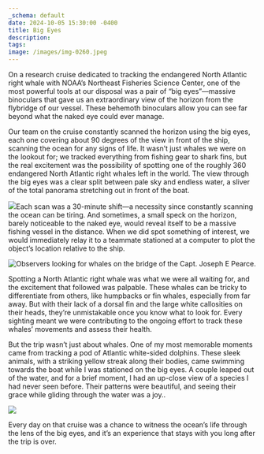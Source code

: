 ```yaml
---
_schema: default
date: 2024-10-05 15:30:00 -0400
title: Big Eyes
description:
tags:
image: /images/img-0260.jpeg
---
```

On a research cruise dedicated to tracking the endangered North Atlantic right whale with NOAA’s Northeast Fisheries Science Center, one of the most powerful tools at our disposal was a pair of “big eyes”—massive binoculars that gave us an extraordinary view of the horizon from the flybridge of our vessel. These behemoth binoculars allow you can see far beyond what the naked eye could ever manage.

Our team on the cruise constantly scanned the horizon using the big eyes, each one covering about 90 degrees of the view in front of the ship, scanning the ocean for any signs of life. It wasn’t just whales we were on the lookout for; we tracked everything from fishing gear to shark fins, but the real excitement was the possibility of spotting one of the roughly 360 endangered North Atlantic right whales left in the world. The view through the big eyes was a clear split between pale sky and endless water, a sliver of the total panorama stretching out in front of the boat.

![](/uploads/04f937bf-a3b9-4af6-aee7-d140e79c36a3-1-201-a.jpeg)Each scan was a 30-minute shift—a necessity since constantly scanning the ocean can be tiring. And sometimes, a small speck on the horizon, barely noticeable to the naked eye, would reveal itself to be a massive fishing vessel in the distance. When we did spot something of interest, we would immediately relay it to a teammate stationed at a computer to plot the object’s location relative to the ship.

![Observers looking for whales on the bridge of the Capt. Joseph E Pearce.](/uploads/beb75e79-45de-42cb-a952-92ae160e4fe5.jpeg)

Spotting a North Atlantic right whale was what we were all waiting for, and the excitement that followed was palpable. These whales can be tricky to differentiate from others, like humpbacks or fin whales, especially from far away. But with their lack of a dorsal fin and the large white callosities on their heads, they’re unmistakable once you know what to look for. Every sighting meant we were contributing to the ongoing effort to track these whales’ movements and assess their health.

But the trip wasn’t just about whales. One of my most memorable moments came from tracking a pod of Atlantic white-sided dolphins. These sleek animals, with a striking yellow streak along their bodies, came swimming towards the boat while I was stationed on the big eyes. A couple leaped out of the water, and for a brief moment, I had an up-close view of a species I had never seen before. Their patterns were beautiful, and seeing their grace while gliding through the water was a joy..

![](/uploads/40a69637-20b5-4cb0-8b4c-738d88871410-1-201-a.jpeg)

Every day on that cruise was a chance to witness the ocean’s life through the lens of the big eyes, and it’s an experience that stays with you long after the trip is over.

&nbsp;

&nbsp;